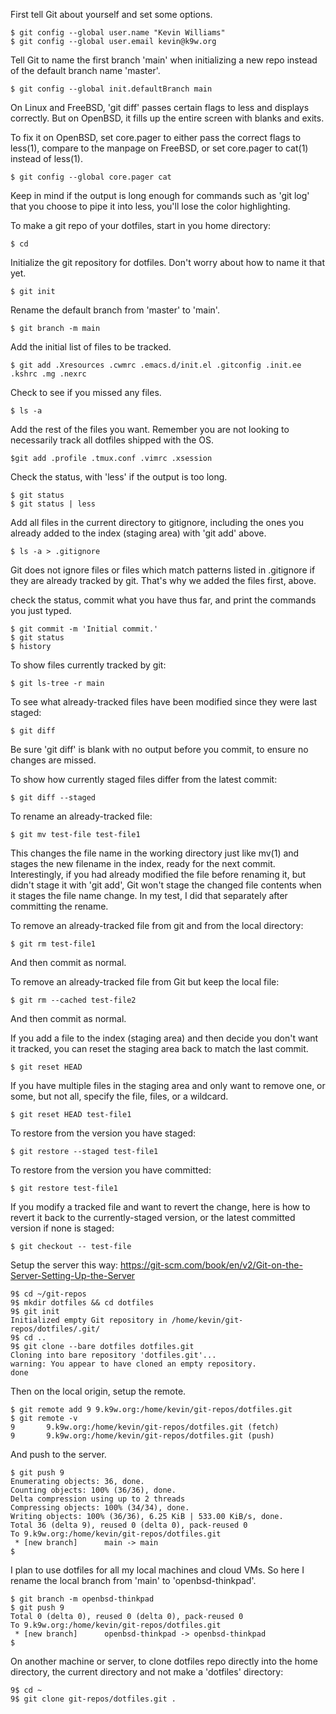 First tell Git about yourself and set some options.

```
$ git config --global user.name "Kevin Williams"
$ git config --global user.email kevin@k9w.org
```

Tell Git to name the first branch 'main' when initializing a new repo
instead of the default branch name 'master'.

```
$ git config --global init.defaultBranch main
```

On Linux and FreeBSD, 'git diff' passes certain flags to less and
displays correctly. But on OpenBSD, it fills up the entire screen with
blanks and exits.

To fix it on OpenBSD, set core.pager to either pass the correct flags
to less(1), compare to the manpage on FreeBSD, or set core.pager to
cat(1) instead of less(1).

```
$ git config --global core.pager cat
```

Keep in mind if the output is long enough for commands such as 'git
log' that you choose to pipe it into less, you'll lose the color
highlighting.


To make a git repo of your dotfiles, start in you home directory:

```
$ cd
```

Initialize the git repository for dotfiles. Don't worry about how to
name it that yet.

```
$ git init
```

Rename the default branch from 'master' to 'main'.

```
$ git branch -m main
```

Add the initial list of files to be tracked.

```
$ git add .Xresources .cwmrc .emacs.d/init.el .gitconfig .init.ee .kshrc .mg .nexrc
```

Check to see if you missed any files.

```
$ ls -a
```

Add the rest of the files you want. Remember you are not looking to
necessarily track all dotfiles shipped with the OS.

```
$git add .profile .tmux.conf .vimrc .xsession
```

Check the status, with 'less' if the output is too long.

```
$ git status
$ git status | less
```

Add all files in the current directory to gitignore, including the
ones you already added to the index (staging area) with 'git add'
above.

```
$ ls -a > .gitignore
```

Git does not ignore files or files which match patterns listed in
.gitignore if they are already tracked by git. That's why we added the
files first, above.

check the status, commit what you have thus far, and print the
commands you just typed.

```
$ git commit -m 'Initial commit.'
$ git status
$ history
```

To show files currently tracked by git:

```
$ git ls-tree -r main
```

To see what already-tracked files have been modified since they were
last staged:

```
$ git diff
```

Be sure 'git diff' is blank with no output before you commit, to
ensure no changes are missed.

To show how currently staged files differ from the latest commit:

```
$ git diff --staged
```


To rename an already-tracked file:

```
$ git mv test-file test-file1
```

This changes the file name in the working directory just like mv(1)
and stages the new filename in the index, ready for the next commit.
Interestingly, if you had already modified the file before renaming
it, but didn't stage it with 'git add', Git won't stage the changed
file contents when it stages the file name change. In my test, I did
that separately after committing the rename.


To remove an already-tracked file from git and from the local directory:

```
$ git rm test-file1
```

And then commit as normal.


To remove an already-tracked file from Git but keep the local file:

```
$ git rm --cached test-file2
```

And then commit as normal.


If you add a file to the index (staging area) and then decide you
don't want it tracked, you can reset the staging area back to match
the last commit.

```
$ git reset HEAD
```

If you have multiple files in the staging area and only want to remove
one, or some, but not all, specify the file, files, or a wildcard.

```
$ git reset HEAD test-file1
```

To restore from the version you have staged:

```
$ git restore --staged test-file1
```

To restore from the version you have committed:

```
$ git restore test-file1
```

If you modify a tracked file and want to revert the change, here is how
to revert it back to the currently-staged version, or the latest
committed version if none is staged:

```
$ git checkout -- test-file
```


Setup the server this way:
<https://git-scm.com/book/en/v2/Git-on-the-Server-Setting-Up-the-Server>

```
9$ cd ~/git-repos
9$ mkdir dotfiles && cd dotfiles
9$ git init
Initialized empty Git repository in /home/kevin/git-repos/dotfiles/.git/
9$ cd ..
9$ git clone --bare dotfiles dotfiles.git
Cloning into bare repository 'dotfiles.git'...
warning: You appear to have cloned an empty repository.
done
```

Then on the local origin, setup the remote.

```
$ git remote add 9 9.k9w.org:/home/kevin/git-repos/dotfiles.git
$ git remote -v
9       9.k9w.org:/home/kevin/git-repos/dotfiles.git (fetch)
9       9.k9w.org:/home/kevin/git-repos/dotfiles.git (push)
```

And push to the server.

```
$ git push 9
Enumerating objects: 36, done.
Counting objects: 100% (36/36), done.
Delta compression using up to 2 threads
Compressing objects: 100% (34/34), done.
Writing objects: 100% (36/36), 6.25 KiB | 533.00 KiB/s, done.
Total 36 (delta 9), reused 0 (delta 0), pack-reused 0
To 9.k9w.org:/home/kevin/git-repos/dotfiles.git
 * [new branch]      main -> main
$
```

I plan to use dotfiles for all my local machines and cloud VMs. So
here I rename the local branch from 'main' to 'openbsd-thinkpad'.

```
$ git branch -m openbsd-thinkpad
$ git push 9
Total 0 (delta 0), reused 0 (delta 0), pack-reused 0
To 9.k9w.org:/home/kevin/git-repos/dotfiles.git
 * [new branch]      openbsd-thinkpad -> openbsd-thinkpad
$
```

On another machine or server, to clone dotfiles repo directly into the
home directory, the current directory and not make a 'dotfiles'
directory:

```
9$ cd ~
9$ git clone git-repos/dotfiles.git .
```

